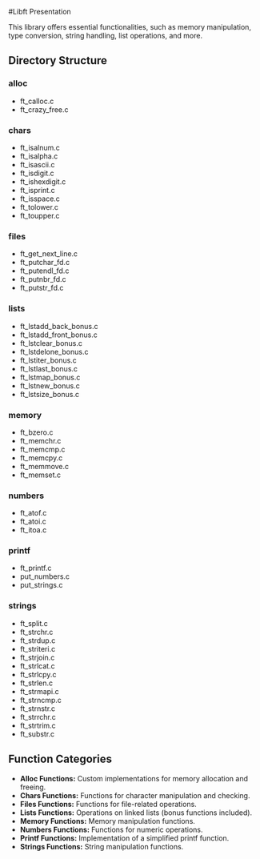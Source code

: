 #Libft Presentation

This library offers essential functionalities, such as memory manipulation, type conversion, string handling, list operations, and more.

## Directory Structure

### alloc
- ft_calloc.c
- ft_crazy_free.c

### chars
- ft_isalnum.c
- ft_isalpha.c
- ft_isascii.c
- ft_isdigit.c
- ft_ishexdigit.c
- ft_isprint.c
- ft_isspace.c
- ft_tolower.c
- ft_toupper.c

### files
- ft_get_next_line.c
- ft_putchar_fd.c
- ft_putendl_fd.c
- ft_putnbr_fd.c
- ft_putstr_fd.c

### lists
- ft_lstadd_back_bonus.c
- ft_lstadd_front_bonus.c
- ft_lstclear_bonus.c
- ft_lstdelone_bonus.c
- ft_lstiter_bonus.c
- ft_lstlast_bonus.c
- ft_lstmap_bonus.c
- ft_lstnew_bonus.c
- ft_lstsize_bonus.c

### memory
- ft_bzero.c
- ft_memchr.c
- ft_memcmp.c
- ft_memcpy.c
- ft_memmove.c
- ft_memset.c

### numbers
- ft_atof.c
- ft_atoi.c
- ft_itoa.c

### printf
- ft_printf.c
- put_numbers.c
- put_strings.c

### strings
- ft_split.c
- ft_strchr.c
- ft_strdup.c
- ft_striteri.c
- ft_strjoin.c
- ft_strlcat.c
- ft_strlcpy.c
- ft_strlen.c
- ft_strmapi.c
- ft_strncmp.c
- ft_strnstr.c
- ft_strrchr.c
- ft_strtrim.c
- ft_substr.c

## Function Categories

- **Alloc Functions:** Custom implementations for memory allocation and freeing.
- **Chars Functions:** Functions for character manipulation and checking.
- **Files Functions:** Functions for file-related operations.
- **Lists Functions:** Operations on linked lists (bonus functions included).
- **Memory Functions:** Memory manipulation functions.
- **Numbers Functions:** Functions for numeric operations.
- **Printf Functions:** Implementation of a simplified printf function.
- **Strings Functions:** String manipulation functions.
